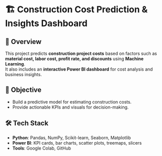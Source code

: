 # 🏗️ Construction Cost Prediction & Insights Dashboard

## 📌 Overview
This project predicts **construction project costs** based on factors such as **material cost, labor cost, profit rate, and discounts** using **Machine Learning**.  
It also includes an **interactive Power BI dashboard** for cost analysis and business insights.

## 🎯 Objective
- Build a predictive model for estimating construction costs.
- Provide actionable KPIs and visuals for decision-making.

## 🛠️ Tech Stack
- **Python**: Pandas, NumPy, Scikit-learn, Seaborn, Matplotlib
- **Power BI**: KPI cards, bar charts, scatter plots, treemaps, slicers
- **Tools**: Google Colab, GitHub

